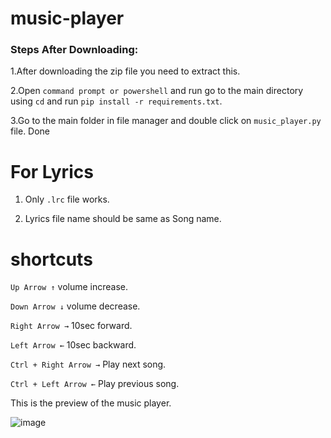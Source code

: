 # music-player

### Steps After Downloading:

1.After downloading the zip file you need to extract this.

2.Open `command prompt or powershell` and run go to the main directory using `cd` and run `pip install -r requirements.txt`.

3.Go to the main folder in file manager and double click on `music_player.py` file. Done


# For Lyrics

1. Only `.lrc` file works.

2. Lyrics file name should be same as Song name.


# shortcuts 

`Up Arrow ↑`  volume increase.

`Down Arrow ↓`  volume decrease.

`Right Arrow →`  10sec forward.

`Left Arrow ←`  10sec backward.

`Ctrl + Right Arrow →`  Play next song.

`Ctrl + Left Arrow ←` Play previous song.



This is the preview of the music player.


![image](https://user-images.githubusercontent.com/94395537/185744288-202d8a5a-a2e8-4929-ac7e-f7688ab80a65.png)
